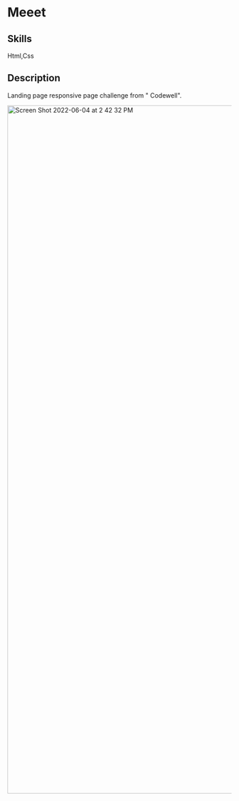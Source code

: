 # Meeet

## Skills
Html,Css

## Description
Landing page responsive page challenge from " Codewell". 


<img width="1545" alt="Screen Shot 2022-06-04 at 2 42 32 PM" src="https://user-images.githubusercontent.com/40901373/172026305-c2286876-783f-4e62-8e30-8a48133c68da.png">
